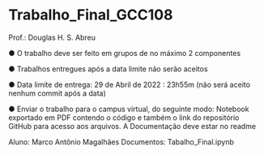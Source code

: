# Trabalho_Final_GCC108

Prof.: Douglas H. S. Abreu

● O trabalho deve ser feito em grupos de no máximo 2 componentes

● Trabalhos entregues após a data limite não serão aceitos

● Data limite de entrega: 29 de Abril de 2022 : 23h55m (não será aceito nenhum commit após a data)

● Enviar o trabalho para o campus virtual, do seguinte modo: Notebook exportado em PDF contendo o código e também o link do repositório GitHub para acesso aos arquivos. A Documentação deve estar no readme

Aluno: Marco Antônio Magalhães
Documentos: Tabalho_Final.ipynb
